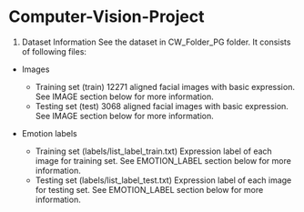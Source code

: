 # Computer-Vision-Project
1. Dataset Information
See the dataset in CW_Folder_PG folder. It consists of following files:
- Images
    - Training set (train)
       12271 aligned facial images with basic expression. See IMAGE section below for more information.
    - Testing set (test)
       3068 aligned facial images with basic expression. See IMAGE section below for more information.

- Emotion labels
    - Training set (labels/list_label_train.txt)
       Expression label of each image for training set. See EMOTION_LABEL section below for more information.
    - Testing set (labels/list_label_test.txt)
       Expression label of each image for testing set. See EMOTION_LABEL section below for more information.

